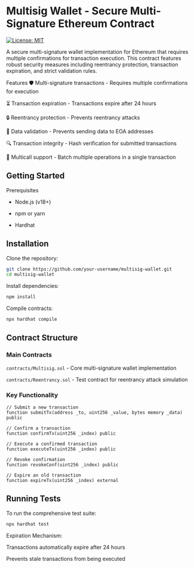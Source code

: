# Multisig Wallet - Secure Multi-Signature Ethereum Contract
[![License: MIT](https://img.shields.io/badge/License-MIT-yellow.svg)](https://opensource.org/licenses/MIT)

A secure multi-signature wallet implementation for Ethereum that requires multiple confirmations for transaction execution. This contract features robust security measures including reentrancy protection, transaction expiration, and strict validation rules.

Features
🛡️ Multi-signature transactions - Requires multiple confirmations for execution

⏳ Transaction expiration - Transactions expire after 24 hours

🔒 Reentrancy protection - Prevents reentrancy attacks

📝 Data validation - Prevents sending data to EOA addresses

🔍 Transaction integrity - Hash verification for submitted transactions

🔄 Multicall support - Batch multiple operations in a single transaction

## Getting Started
Prerequisites
- Node.js (v18+)

- npm or yarn

- Hardhat

## Installation
Clone the repository:

``` bash
git clone https://github.com/your-username/multisig-wallet.git
cd multisig-wallet
```
Install dependencies:
```bash
npm install
```
Compile contracts:
```bash
npx hardhat compile
```
## Contract Structure
### Main Contracts
`contracts/Multisig.sol` - Core multi-signature wallet implementation

`contracts/Reentrancy.sol` - Test contract for reentrancy attack simulation

### Key Functionality
``` solidity
// Submit a new transaction
function submitTx(address _to, uint256 _value, bytes memory _data) public

// Confirm a transaction
function confirmTx(uint256 _index) public

// Execute a confirmed transaction
function executeTx(uint256 _index) public

// Revoke confirmation
function revokeConf(uint256 _index) public

// Expire an old transaction
function expireTx(uint256 _index) external
```
## Running Tests
To run the comprehensive test suite:

``` bash
npx hardhat test
```

Expiration Mechanism:

Transactions automatically expire after 24 hours

Prevents stale transactions from being executed
